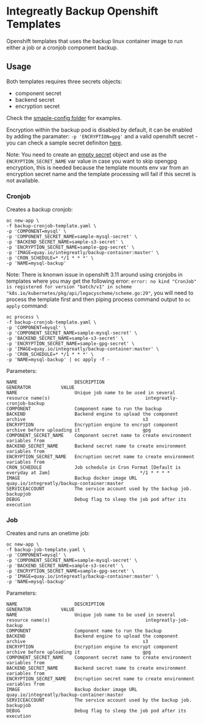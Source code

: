 # Integreatly Backup Openshift Templates

Openshift templates that uses the backup linux container image to run either a job or a cronjob component backup.

## Usage

Both templates requires three secrets objects:

* component secret
* backend secret
* encryption secret

Check the [smaple-config folder](./sample-config) for examples.

Encryption within the backup pod is disabled by default, it can be enabled by adding the paramater: `-p 'ENCRYPTION=gpg'` and a valid openshift secret - you can check a sample secret definiton [here](./sample-config/gpg-secret).

Note: You need to create an [empty secret](./sample-config/blank-secret) object and use as the `ENCRYPTION_SECRET_NAME` var value in case you want to skip opengpg encryption, this is needed because the template mounts env var from an encryption secret name and the template processing will fail if this secret is not available.

### Cronjob

Creates a backup cronjob:

```
oc new-app \
-f backup-cronjob-template.yaml \
-p 'COMPONENT=mysql' \
-p 'COMPONENT_SECRET_NAME=sample-mysql-secret' \
-p 'BACKEND_SECRET_NAME=sample-s3-secret' \
-p 'ENCRYPTION_SECRET_NAME=sample-gpg-secret' \
-p 'IMAGE=quay.io/integreatly/backup-container:master' \
-p 'CRON_SCHEDULE=* */1 * * *' \
-p 'NAME=mysql-backup'
```

Note: There is knonwn issue in openshift 3.11 around using cronjobs in templates where you may get the following error: `error: no kind "CronJob" is registered for version "batch/v1" in scheme "k8s.io/kubernetes/pkg/api/legacyscheme/scheme.go:29"`, you will need to process the template first and then piping process command output to `oc apply` command:

```
oc process \
-f backup-cronjob-template.yaml \
-p 'COMPONENT=mysql' \
-p 'COMPONENT_SECRET_NAME=sample-mysql-secret' \
-p 'BACKEND_SECRET_NAME=sample-s3-secret' \
-p 'ENCRYPTION_SECRET_NAME=sample-gpg-secret' \
-p 'IMAGE=quay.io/integreatly/backup-container:master' \
-p 'CRON_SCHEDULE=* */1 * * *' \
-p 'NAME=mysql-backup' | oc apply -f -
```

Parameters:

```
NAME                     DESCRIPTION                                                          GENERATOR           VALUE
NAME                     Unique job name to be used in several resource name(s)                                   integreatly-cronjob-backup
COMPONENT                Component name to run the backup                                                         
BACKEND                  Backend engine to upload the component archive                                           s3
ENCRYPTION               Encryption engine to encrypt component archive before uploading it                       gpg
COMPONENT_SECRET_NAME    Component secret name to create environment variables from                               
BACKEND_SECRET_NAME      Backend secret name to create environment variables from                                 
ENCRYPTION_SECRET_NAME   Encruption secret name to create environment variables from                              
CRON_SCHEDULE            Job schedule in Cron Format [Default is everyday at 2am]                                 */1 * * * *
IMAGE                    Backup docker image URL                                                                  quay.io/integreatly/backup-container:master
SERVICEACCOUNT           The service account used by the backup job.                                              backupjob
DEBUG                    Debug flag to sleep the job pod after its execution  
```

### Job

Creates and runs an onetime job:

```
oc new-app \
-f backup-job-template.yaml \
-p 'COMPONENT=mysql' \
-p 'COMPONENT_SECRET_NAME=sample-mysql-secret' \
-p 'BACKEND_SECRET_NAME=sample-s3-secret' \
-p 'ENCRYPTION_SECRET_NAME=sample-gpg-secret' \
-p 'IMAGE=quay.io/integreatly/backup-container:master' \
-p 'NAME=mysql-backup'
```

Parameters:

```
NAME                     DESCRIPTION                                                          GENERATOR           VALUE
NAME                     Unique job name to be used in several resource name(s)                                   integreatly-job-backup
COMPONENT                Component name to run the backup                                                         
BACKEND                  Backend engine to upload the component archive                                           s3
ENCRYPTION               Encryption engine to encrypt component archive before uploading it                       gpg
COMPONENT_SECRET_NAME    Component secret name to create environment variables from                               
BACKEND_SECRET_NAME      Backend secret name to create environment variables from                                 
ENCRYPTION_SECRET_NAME   Encruption secret name to create environment variables from                              
IMAGE                    Backup docker image URL                                                                  quay.io/integreatly/backup-container:master
SERVICEACCOUNT           The service account used by the backup job.                                              backupjob
DEBUG                    Debug flag to sleep the job pod after its execution
```
